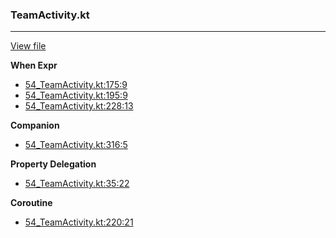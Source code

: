 ### TeamActivity.kt
---
[View file](../files/54_TeamActivity.kt)

**When Expr**

 - [54_TeamActivity.kt:175:9](../files/54_TeamActivity.kt#L175)
 - [54_TeamActivity.kt:195:9](../files/54_TeamActivity.kt#L195)
 - [54_TeamActivity.kt:228:13](../files/54_TeamActivity.kt#L228)

**Companion**

 - [54_TeamActivity.kt:316:5](../files/54_TeamActivity.kt#L316)

**Property Delegation**

 - [54_TeamActivity.kt:35:22](../files/54_TeamActivity.kt#L35)

**Coroutine**

 - [54_TeamActivity.kt:220:21](../files/54_TeamActivity.kt#L220)
